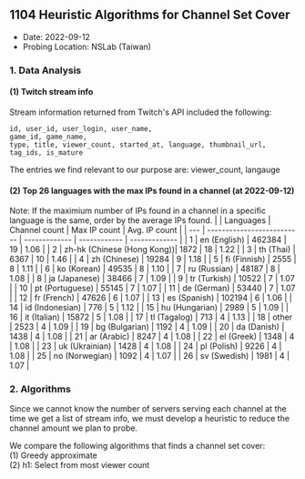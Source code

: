 ## 1104 Heuristic Algorithms for Channel Set Cover
- Date: 2022-09-12
- Probing Location: NSLab (Taiwan)

### 1. Data Analysis
#### (1) Twitch stream info
Stream information returned from Twitch's API included the following:  
```
id, user_id, user_login, user_name, 
game_id, game_name, 
type, title, viewer_count, started_at, language, thumbnail_url, tag_ids, is_mature
```
The entries we find relevant to our purpose are: viewer_count, langauge

#### (2) Top 26 languages with the max IPs found in a channel (at 2022-09-12)
Note: If the maximium number of IPs found in a channel in a specific language is the same, order by the average IPs found.
|     | Languages                  | Channel count | Max IP count | Avg. IP count |
| --- | -------------------------- | ------------- | ------------ | ------------- |
| 1   | en (English)               | 462384        | 19           | 1.06          |
| 2   | zh-hk (Chinese (Hong Kong))| 1872          | 18           | 1.22          |
| 3   | th (Thai)                  | 6367          | 10           | 1.46          |
| 4   | zh (Chinese)               | 19284         | 9            | 1.18          |
| 5   | fi (Finnish)               | 2555          | 8            | 1.11          |
| 6   | ko (Korean)                | 49535         | 8            | 1.10          |
| 7   | ru (Russian)               | 48187         | 8            | 1.08          |
| 8   | ja (Japanese)              | 38466         | 7            | 1.09          |
| 9   | tr (Turkish)               | 10522         | 7            | 1.07          |
| 10  | pt (Portuguese)            | 55145         | 7            | 1.07          |
| 11  | de (German)                | 53440         | 7            | 1.07          |
| 12  | fr (French)                | 47626         | 6            | 1.07          |
| 13  | es (Spanish)               | 102194        | 6            | 1.06          |
| 14  | id (Indonesian)            | 776           | 5            | 1.12          |
| 15  | hu (Hungarian)             | 2989          | 5            | 1.09          |
| 16  | it (Italian)               | 15872         | 5            | 1.08          |
| 17  | tl (Tagalog)               | 713           | 4            | 1.13          |
| 18  | other                      | 2523          | 4            | 1.09          |
| 19  | bg (Bulgarian)             | 1192          | 4            | 1.09          |
| 20  | da (Danish)                | 1438          | 4            | 1.08          |
| 21  | ar (Arabic)                | 8247          | 4            | 1.08          |
| 22  | el (Greek)                 | 1348          | 4            | 1.08          |
| 23  | uk (Ukrainian)             | 1428          | 4            | 1.08          |
| 24  | pl (Polish)                | 9226          | 4            | 1.08          |
| 25  | no (Norwegian)             | 1092          | 4            | 1.07          |
| 26  | sv (Swedish)               | 1981          | 4            | 1.07          |


### 2. Algorithms
Since we cannot know the number of servers serving each channel at the time we get a list of stream info, we must develop a heuristic to reduce the channel amount we plan to probe.  

We compare the following algorithms that finds a channel set cover:  
(1) Greedy approximate  
(2) h1: Select from most viewer count
